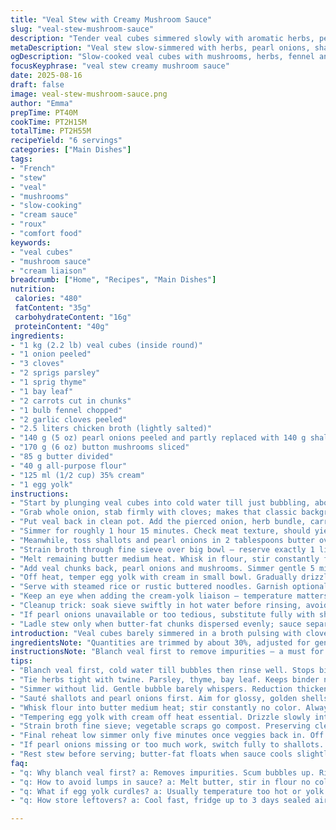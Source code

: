 ```yaml
---
title: "Veal Stew with Creamy Mushroom Sauce"
slug: "veal-stew-mushroom-sauce"
description: "Tender veal cubes simmered slowly with aromatic herbs, pearl onions, and sauteed mushrooms, thickened with a butter-flour roux and enriched by a cream-egg yolk liaison. Adjusted for fewer mushrooms and swapped celery with fennel for a subtle anise aroma. Pearl onions replaced half with shallots for bite. Clear broth filtered and recycled for sauce base. Timing nudged ±5 minutes. Technique tips and sensory cues included to read doneness and avoid grittiness in sauce."
metaDescription: "Veal stew slow-simmered with herbs, pearl onions, shallots and fennel, thickened with butter-flour roux and cream-egg yolk liaison for rich, silky sauce."
ogDescription: "Slow-cooked veal cubes with mushrooms, herbs, fennel and a silky cream-egg yolk sauce. Layers of aroma, autumn feel, nuanced texture contrast."
focusKeyphrase: "veal stew creamy mushroom sauce"
date: 2025-08-16
draft: false
image: veal-stew-mushroom-sauce.png
author: "Emma"
prepTime: PT40M
cookTime: PT2H15M
totalTime: PT2H55M
recipeYield: "6 servings"
categories: ["Main Dishes"]
tags:
- "French"
- "stew"
- "veal"
- "mushrooms"
- "slow-cooking"
- "cream sauce"
- "roux"
- "comfort food"
keywords:
- "veal cubes"
- "mushroom sauce"
- "cream liaison"
breadcrumb: ["Home", "Recipes", "Main Dishes"]
nutrition: 
 calories: "480"
 fatContent: "35g"
 carbohydrateContent: "16g"
 proteinContent: "40g"
ingredients:
- "1 kg (2.2 lb) veal cubes (inside round)"
- "1 onion peeled"
- "3 cloves"
- "2 sprigs parsley"
- "1 sprig thyme"
- "1 bay leaf"
- "2 carrots cut in chunks"
- "1 bulb fennel chopped"
- "2 garlic cloves peeled"
- "2.5 liters chicken broth (lightly salted)"
- "140 g (5 oz) pearl onions peeled and partly replaced with 140 g shallots peeled"
- "170 g (6 oz) button mushrooms sliced"
- "85 g butter divided"
- "40 g all-purpose flour"
- "125 ml (1/2 cup) 35% cream"
- "1 egg yolk"
instructions:
- "Start by plunging veal cubes into cold water till just bubbling, about 3 minutes. Drain, rinse under cold tap till no scum. Dry well with salad spinner or towel. Clears impurities, stops bitter aftertaste."
- "Grab whole onion, stab firmly with cloves; makes that classic background aroma but without overpowering. Tie herbs plus bay leaf with kitchen twine. Keeps bouquet neat, avoids stray twigs floating around."
- "Put veal back in clean pot. Add the pierced onion, herb bundle, carrot chunks, fennel in place of celery (adds aroma twist), whole garlic cloves, plus broth. Bring to gentle boil. Drop heat to whisper, barely bubbling. Cover loosely."
- "Simmer for roughly 1 hour 15 minutes. Check meat texture, should yield with modest pressure but keep shape. Overcooking shreds veal into mush. No lid means reduction, intensifies stock."
- "Meanwhile, toss shallots and pearl onions in 2 tablespoons butter over medium-high. Toss often, look for glossy golden shells before softening. Same pan, add mushrooms, sizzle till edges slightly crisp but not watery. Fruitiness pops out."
- "Strain broth through fine sieve over big bowl — reserve exactly 1 liter. Use water if short. Compost veggie scraps; no need for those after long simmer."
- "Melt remaining butter medium heat. Whisk in flour, stir constantly for a minute, no color yet. Slowly stream in reheated broth while whisking vigorously to dodge lumps. Bring to low bubble and keep stirring till sauce thickens, coats spoon. This step seals the deal for velvety sauce texture, no floury grit."
- "Add veal chunks back, pearl onions and mushrooms. Simmer gentle 5 minutes just till onions tender, veal warmed through. No vigorous boil or sauce breaks."
- "Off heat, temper egg yolk with cream in small bowl. Gradually drizzle into stew while stirring steadily. Immediately aromatic, silky. If sauce too thick, thin with splash of water or broth. Taste, adjust salt if needed."
- "Serve with steamed rice or rustic buttered noodles. Garnish optional parsley, no lemon juice unless you want to brighten but risk souring yolk. Remember, yolk cooks slowly in hot mix."
- "Keep an eye when adding the cream-yolk liaison — temperature matters. Too hot and yolk clots, too cold and sauce dulls. This step demands patience, whisk-flick rhythm."
- "Cleanup trick: soak sieve swiftly in hot water before rinsing, avoids stuck flour particles."
- "If pearl onions unavailable or too tedious, substitute fully with shallots. Less sweet, adds bite fitting rustic kitchens."
- "Ladle stew only when butter-fat chunks dispersed evenly; sauce separates if rushed."
introduction: "Veal cubes barely simmered in a broth pulsing with cloves, thyme, parsley — but with a twist. Fennel swaps celery, adding bright, subtle licorice notes. Pearl onions half replaced by louder shallots for a slight bite and texture contrast. Mushrooms dialed back slightly to make room for cream’s richness. The roux thickens like a charm if you’re vigilant, no rushing here. I’ve learned the hard way that scooting the temperature just right at liaison step saves the creamy silkiness and stops curdling disasters. It’s no delicate soufflé but needs some finesse. The smell alone, that warm herb stew mingling with butter-sautéed produce, signals this isn’t everyday fare — worth the time, the stir, the simmer."
ingredientsNote: "Quantities are trimmed by about 30%, adjusted for generous but not over-indulgent portions. Onion cloves pared down; fennel in place of celery to freshen the usual smell without too much herbaceousness. Replacing half pearl onions with shallots cuts peeling fuss and introduces texture contrast. Mushrooms cut back are intentional; I’ve found too many overwhelm the veal’s flavor. Butter is divided - a trick to build layers of flavor and prevent browning the flour too soon. Flour is just enough to thicken without gumminess. Broth refreshed to 1 liter after straining, topped off with water if needed—don’t throw any broth away, it’s gold. Cream 35%, not lighter — crucial for richness. Egg yolk for liaison instead of cream alone adds thickness and silk sensation; timing is key. No nuts here, for allergy-safe comfort."
instructionsNote: "Blanch veal first to remove impurities – a must for clean taste and a bright broth. Don’t skip rinsing; scum removal prevents bitterness. Use tied herb bouquet for neatness and easy removal — crowded herbs look rustic but turn broth cloudy. Slow simmer with lid off permits reduction and flavor concentration, but watch for evaporation. Saute onions and mushrooms separately; caramelization brings out deep flavor and stops them from steaming in stew. Straining broth avoids grainy sauce, stand on whisking during roux addition — lumps ruin texture. Add cooked veggies back only at the end - keeps them intact, prevents mush. Liaison step: temper yolk with cream off heat, then add slowly to avoid curdling. If sauce stiffens, loosen with water — better than over-thin pour from start. Watch color, texture and gently simmer — aggressive boils break emulsions. Final taste test key — adjust salt late for best control over balance."
tips:
- "Blanch veal first, cold water till bubbles then rinse well. Stops bitter taste. Use salad spinner or towel to dry; moisture kills browning and clarity. Scum should vanish, no shortcuts here."
- "Tie herbs tight with twine. Parsley, thyme, bay leaf. Keeps binder neat, easy removal—prevents stray woody bits drifting in broth. Bouquet garni makes extraction clean, no floating clutter."
- "Simmer without lid. Gentle bubble barely whispers. Reduction thickens stock deeper flavor. Watch evaporation; topping broth with water if too low avoids too salty or over concentration."
- "Sauté shallots and pearl onions first. Aim for glossy, golden shells not brown scorch. Same pan for mushrooms after. Toss often fast heat; edges crisp but keep moisture inside. Fragrance builds here."
- "Whisk flour into butter medium heat; stir constantly no color. Always add warm broth gradually to dodge clumps—rushing means lumps. Keep low bubbling till sauce coats spoon like velvet, no gritty flour taste."
- "Tempering egg yolk with cream off heat essential. Drizzle slowly into stew, stir steady. Temperature crucial – too hot and yolk clots, too cool dulls sauce body. Wait and watch carefully."
- "Strain broth fine sieve; vegetable scraps go compost. Preserving clear stock avoids grainy sauce. Reserve exactly 1 liter. Dilute with water if short but never waste broth—bitter to throw away."
- "Final reheat low simmer only five minutes once veggies back in. Off heat liaison avoids broken sauce. On too long or hot, egg curdles. Less is more. Keep stirring, watch texture constantly."
- "If pearl onions missing or too much work, switch fully to shallots. Adds bite, rustic texture. Fennel instead of celery adds subtle anise note, brightens but never overwhelms herb bouquet. Adjust herbs accordingly."
- "Rest stew before serving; butter-fat floats when sauce cools slightly showing even dispersion. Rushing ladle wrecks emulsification, sauce separates. Patience here pays off in silky mouthfeel."
faq:
- "q: Why blanch veal first? a: Removes impurities. Scum bubbles up. Rinsing cold water stops bitter residue. Dry thoroughly or no browning later. Helps clear broth smell and taste. Skip this, stew muddles."
- "q: How to avoid lumps in sauce? a: Melt butter, stir in flour no color. Gradual warm broth while whisking, never dump. Stir consistently low bubble till thick. Hot mix, fast pour equals clumps. Quick whisk fixes small lumps."
- "q: What if egg yolk curdles? a: Usually temperature too hot or yolk straight added, not tempered first. Mix yolk with cream off heat then drizzle slow. If curdle, bad texture—start liaison slow, patience key."
- "q: How store leftovers? a: Cool fast, fridge up to 3 days sealed airtight. Freeze okay but cream changes texture—best consumed fresh. Reheat gently low heat stirring keeps sauce smooth. Avoid boiling reheats."

---
```


